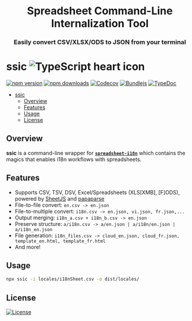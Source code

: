 <div align="center">

<h1>Spreadsheet Command-Line Internalization Tool</h1>

<h3>Easily convert CSV/XLSX/ODS to JSON from your terminal</h3>

</div>

# ssic ![TypeScript heart icon](https://img.shields.io/badge/♡-%23007ACC.svg?logo=typescript&logoColor=white)

[![npm version][npm-version-src]][npm-version-href]
[![npm downloads][npm-downloads-src]][npm-downloads-href]
[![Codecov][codecov-src]][codecov-href]
[![Bundlejs][bundlejs-src]][bundlejs-href]
[![TypeDoc][TypeDoc-src]][TypeDoc-href]

* [ssic ](#ssic-)
  * [Overview](#overview)
  * [Features](#features)
  * [Usage](#usage)
  * [License](#license)

## Overview

**ssic** is a command-line wrapper for [**`spreadsheet-i18n`**](https://github.com/NamesMT/spreadsheet-i18n--mono/blob/main/libs/spreadsheet-i18n/README.md) which contains the magics that enables i18n workflows with spreadsheets.

## Features

+ Supports CSV, TSV, DSV, Excel/Spreadsheets (XLS[XMB], [F]ODS), powered by [SheetJS](https://sheetjs.com/) and [papaparse](https://www.papaparse.com/)
+ File-to-file convert: `en.csv -> en.json`
+ File-to-multiple convert: `i18n.csv -> en.json, vi.json, fr.json,...`
+ Output merging: `i18n_a.csv + i18n_b.csv -> en.json`
+ Preserve structure: `a/i18n.csv -> a/en.json | a/i18n/en.json | a/i18n_en.json`
+ File generation: `i18n_files.csv -> cloud_en.json, cloud_fr.json, template_en.html, template_fr.html`
+ And more!

## Usage

```sh
npx ssic -i locales/i18nSheet.csv -o dist/locales/
```

## License

[![License][license-src]][license-href]

<!-- Badges -->

[npm-version-src]: https://img.shields.io/npm/v/ssic?labelColor=18181B&color=F0DB4F
[npm-version-href]: https://npmjs.com/package/ssic
[npm-downloads-src]: https://img.shields.io/npm/dm/ssic?labelColor=18181B&color=F0DB4F
[npm-downloads-href]: https://npmjs.com/package/ssic
[codecov-src]: https://img.shields.io/codecov/c/gh/namesmt/spreadsheet-i18n--mono/main?labelColor=18181B&color=F0DB4F&flag=ssic
[codecov-href]: https://codecov.io/gh/namesmt/spreadsheet-i18n--mono
[license-src]: https://img.shields.io/github/license/namesmt/ssic.svg?labelColor=18181B&color=F0DB4F
[license-href]: https://github.com/namesmt/ssic/blob/main/LICENSE
[bundlejs-src]: https://img.shields.io/bundlejs/size/ssic?labelColor=18181B&color=F0DB4F
[bundlejs-href]: https://bundlejs.com/?q=ssic
[jsDocs-src]: https://img.shields.io/badge/Check_out-jsDocs.io---?labelColor=18181B&color=F0DB4F
[jsDocs-href]: https://www.jsdocs.io/package/ssic
[TypeDoc-src]: https://img.shields.io/badge/Check_out-TypeDoc---?labelColor=18181B&color=F0DB4F
[TypeDoc-href]: https://namesmt.github.io/ssic/
